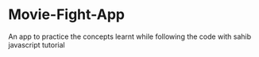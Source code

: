 # Movie-Fight-App
An app to practice the concepts learnt while following the code with sahib javascript tutorial
